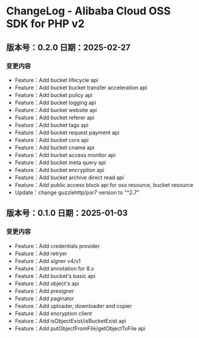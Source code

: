 # ChangeLog - Alibaba Cloud OSS SDK for PHP v2

## 版本号：0.2.0 日期：2025-02-27
### 变更内容
- Feature：Add bucket lifecycle api
- Feature：Add bucket bucket transfer acceleration api
- Feature：Add bucket policy api
- Feature：Add bucket logging api
- Feature：Add bucket website api
- Feature：Add bucket referer api
- Feature：Add bucket tags api
- Feature：Add bucket request payment api
- Feature：Add bucket cors api
- Feature：Add bucket cname api
- Feature：Add bucket access monitor api
- Feature：Add bucket meta query api
- Feature：Add bucket encryption api
- Feature：Add bucket archive direct read api
- Feature：Add public access block api for oss resource, bucket resource
- Update：change guzzlehttp/psr7 version to "^2.7"
  
## 版本号：0.1.0 日期：2025-01-03
### 变更内容
- Feature：Add credentials provider
- Feature：Add retryer
- Feature：Add signer v4/v1
- Feature：Add annotation for 8.x
- Feature：Add bucket's basic api
- Feature：Add object's api
- Feature：Add presigner
- Feature：Add paginator
- Feature：Add uploader, downloader and copier
- Feature：Add encryption client
- Feature：Add isObjectExist/isBucketExist api
- Feature：Add putObjectFromFile/getObjectToFile api
